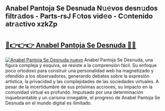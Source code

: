 ## Anabel Pantoja Se Desnuda N𝚞𝚎vos desn𝚞dos filtr𝚊dos - Parts-rsJ F𝚘tos vid𝚎o - C𝚘ntenido atr𝚊ctivo xzkZp

# <h2><a href="http://mb3mxe.tromn.icu/?c=Anabel+Pantoja+Se+Desnuda">🔗👉👉👉 Anabel Pantoja Se Desnuda 🔗🔗</a></h2>

[![Anabel Pantoja Se Desnuda nuevo](https://i.imgur.com/pEAQMta.gif)](http://mb3mxe.tromn.icu/?c=Anabel+Pantoja+Se+Desnuda)
Anabel Pantoja Se Desnuda, una figura compleja y esquiva, se resiste a la comprensión fácil. Su enfoque poco ortodoxo para construir una personalidad web ha magnetizado y ofendido a los observadores, generando debates sobre la expresión artística, la privacidad y las complejidades de las sociedades virtuales. A pesar de la incertidumbre de sus próximas acciones, su impacto en la comunidad virtual es profundo. Impulsado por una determinación inquebrantable y un carisma innegable, el progreso de Anabel Pantoja Se Desnuda en el mundo digital es ilimitado.
